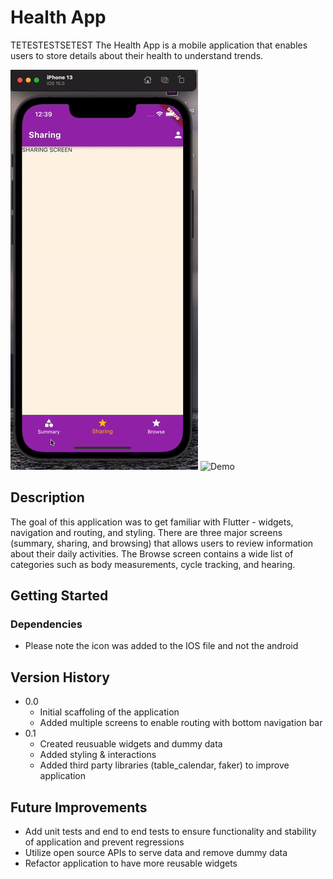 # Health App
TETESTESTSETEST
The Health App is a mobile application that enables users to store details about their health to understand trends.

![Initial Scaffold](gifs/1.gif)
![Demo](gifs/5.gif)

## Description

The goal of this application was to get familiar with Flutter - widgets, navigation and routing, and styling. There are three major screens (summary, sharing, and browsing) that allows users to review information about their daily activities. The Browse screen contains a wide list of categories such as body measurements, cycle tracking, and hearing.


## Getting Started

### Dependencies

* Please note the icon was added to the IOS file and not the android


## Version History

* 0.0
    * Initial scaffoling of the application
    * Added multiple screens to enable routing with bottom navigation bar
* 0.1
    * Created reusuable widgets and dummy data 
    * Added styling & interactions
    * Added third party libraries (table_calendar, faker) to improve application
 

## Future Improvements
- Add unit tests and end to end tests to ensure functionality and stability of application and prevent regressions
- Utilize open source APIs to serve data and remove dummy data
- Refactor application to have more reusable widgets
